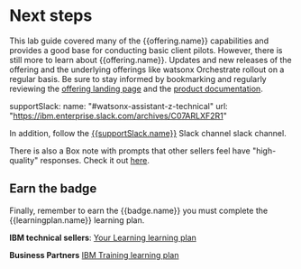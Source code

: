 # Next steps
This lab guide covered many of the {{offering.name}} capabilities and provides a good base for conducting basic client pilots. However, there is still more to learn about {{offering.name}}. Updates and new releases of the offering and the underlying offerings like watsonx Orchestrate rollout on a regular basis. Be sure to stay informed by bookmarking and regularly reviewing the <a href="https://www.ibm.com/products/watsonx-assistant-for-z?mhsrc=ibmsearch_a&mhq=Watsonx%20assistant%20for%20z" target="_blank">offering landing page</a> and the <a href="https://www.ibm.com/docs/en/watsonx/waz/2.0" target="_blank">product documentation</a>. 


  supportSlack: 
    name: "#watsonx-assistant-z-technical"
    url: "https://ibm.enterprise.slack.com/archives/C07ARLXF2R1"

In addition, follow the <a href="{{supportSlack.url}}" target="_blank">{{supportSlack.name}}</a> Slack channel slack channel. 

There is also a Box note with prompts that other sellers feel have "high-quality" responses. Check it out <a href="https://ibm.box.com/s/f19a7r8h1omgqgtff8jfj8d4szd2kg4b" target="_blank">here</a>.

## Earn the badge
Finally, remember to earn the {{badge.name}} you must complete the {{learningplan.name}} learning plan.

**IBM technical sellers**: <a href="{{learningplan.YLurl}}" target="_blank">Your Learning learning plan</a>

**Business Partners** <a href="{{learningplan.BPurl}}" target="_blank">IBM Training learning plan</a>